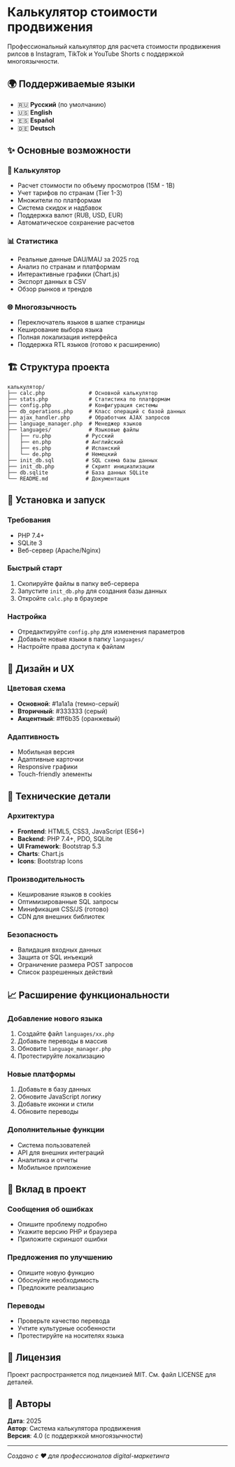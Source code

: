 # Калькулятор стоимости продвижения

Профессиональный калькулятор для расчета стоимости продвижения рилсов в Instagram, TikTok и YouTube Shorts с поддержкой многоязычности.

## 🌍 Поддерживаемые языки

- 🇷🇺 **Русский** (по умолчанию)
- 🇺🇸 **English** 
- 🇪🇸 **Español**
- 🇩🇪 **Deutsch**

## ✨ Основные возможности

### 🧮 Калькулятор
- Расчет стоимости по объему просмотров (15M - 1B)
- Учет тарифов по странам (Tier 1-3)
- Множители по платформам
- Система скидок и надбавок
- Поддержка валют (RUB, USD, EUR)
- Автоматическое сохранение расчетов

### 📊 Статистика
- Реальные данные DAU/MAU за 2025 год
- Анализ по странам и платформам
- Интерактивные графики (Chart.js)
- Экспорт данных в CSV
- Обзор рынков и трендов

### 🌐 Многоязычность
- Переключатель языков в шапке страницы
- Кеширование выбора языка
- Полная локализация интерфейса
- Поддержка RTL языков (готово к расширению)

## 🏗️ Структура проекта

```
калькулятор/
├── calc.php              # Основной калькулятор
├── stats.php             # Статистика по платформам
├── config.php            # Конфигурация системы
├── db_operations.php     # Класс операций с базой данных
├── ajax_handler.php      # Обработчик AJAX запросов
├── language_manager.php  # Менеджер языков
├── languages/            # Языковые файлы
│   ├── ru.php           # Русский
│   ├── en.php           # Английский
│   ├── es.php           # Испанский
│   └── de.php           # Немецкий
├── init_db.sql          # SQL схема базы данных
├── init_db.php          # Скрипт инициализации
├── db.sqlite            # База данных SQLite
└── README.md            # Документация
```

## 🚀 Установка и запуск

### Требования
- PHP 7.4+
- SQLite 3
- Веб-сервер (Apache/Nginx)

### Быстрый старт
1. Скопируйте файлы в папку веб-сервера
2. Запустите `init_db.php` для создания базы данных
3. Откройте `calc.php` в браузере

### Настройка
- Отредактируйте `config.php` для изменения параметров
- Добавьте новые языки в папку `languages/`
- Настройте права доступа к файлам

## 🎨 Дизайн и UX

### Цветовая схема
- **Основной**: #1a1a1a (темно-серый)
- **Вторичный**: #333333 (серый)  
- **Акцентный**: #ff6b35 (оранжевый)

### Адаптивность
- Мобильная версия
- Адаптивные карточки
- Responsive графики
- Touch-friendly элементы

## 🔧 Технические детали

### Архитектура
- **Frontend**: HTML5, CSS3, JavaScript (ES6+)
- **Backend**: PHP 7.4+, PDO, SQLite
- **UI Framework**: Bootstrap 5.3
- **Charts**: Chart.js
- **Icons**: Bootstrap Icons

### Производительность
- Кеширование языков в cookies
- Оптимизированные SQL запросы
- Минификация CSS/JS (готово)
- CDN для внешних библиотек

### Безопасность
- Валидация входных данных
- Защита от SQL инъекций
- Ограничение размера POST запросов
- Список разрешенных действий

## 📈 Расширение функциональности

### Добавление нового языка
1. Создайте файл `languages/xx.php`
2. Добавьте переводы в массив
3. Обновите `language_manager.php`
4. Протестируйте локализацию

### Новые платформы
1. Добавьте в базу данных
2. Обновите JavaScript логику
3. Добавьте иконки и стили
4. Обновите переводы

### Дополнительные функции
- Система пользователей
- API для внешних интеграций
- Аналитика и отчеты
- Мобильное приложение

## 🤝 Вклад в проект

### Сообщения об ошибках
- Опишите проблему подробно
- Укажите версию PHP и браузера
- Приложите скриншот ошибки

### Предложения по улучшению
- Опишите новую функцию
- Обоснуйте необходимость
- Предложите реализацию

### Переводы
- Проверьте качество перевода
- Учтите культурные особенности
- Протестируйте на носителях языка

## 📄 Лицензия

Проект распространяется под лицензией MIT. См. файл LICENSE для деталей.

## 👥 Авторы

**Дата**: 2025  
**Автор**: Система калькулятора продвижения  
**Версия**: 4.0 (с поддержкой многоязычности)

---

*Создано с ❤️ для профессионалов digital-маркетинга*

